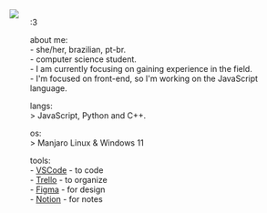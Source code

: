 <div style="display: flex; align-items: flex-start;">
  <img src="https://i.pinimg.com/736x/4f/f0/df/4ff0dfb62b3fc0ce693448b614218f09.jpg" style="margin-right: 20px;">
  <div>
    <p>:3</p>
    <p>about me:<br>
       - she/her, brazilian, pt-br.<br>
       - computer science student.<br>
       - I am currently focusing on gaining experience in the field.<br>
       - I'm focused on front-end, so I'm working on the JavaScript language.<br>
    </p>
    <p>langs:<br>
       > JavaScript, Python and C++.
    </p>
    <p>os:<br>
       > Manjaro Linux & Windows 11
    </p>
    <p>tools:<br>
       - <a href="https://code.visualstudio.com">VSCode</a> - to code<br>
       - <a href="https://trello.com/">Trello</a> - to organize<br>
       - <a href="https://www.figma.com/">Figma</a> - for design<br>
       - <a href="https://www.notion.so/">Notion</a> - for notes
    </p>
  </div>
</div>
